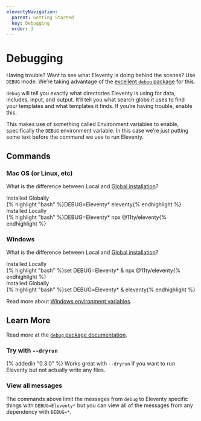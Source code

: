 ```yaml
---
eleventyNavigation:
  parent: Getting Started
  key: Debugging
  order: 3
---
```

# Debugging

Having trouble? Want to see what Eleventy is doing behind the scenes? Use `DEBUG` mode. We’re taking advantage of the [excellent `debug` package](https://www.npmjs.com/package/debug) for this.

`debug` will tell you exactly what directories Eleventy is using for data, includes, input, and output. It’ll tell you what search globs it uses to find your templates and what templates it finds. If you’re having trouble, enable this.

This makes use of something called Environment variables to enable, specifically the `DEBUG` environment variable. In this case we’re just putting some text before the command we use to run Eleventy.

## Commands

### Mac OS (or Linux, etc)

What is the difference between Local and [Global installation](/docs/global-installation/)?

<div class="lo" style="--lo-stackpoint: 30em; --lo-margin-h: 1em; --lo-margin-v: .5em">
	<div class="lo-c">Installed Globally</div>
	<div class="lo-c lo-maxgrow">{% highlight "bash" %}DEBUG=Eleventy* eleventy{% endhighlight %}</div>
</div>

<div class="lo" style="--lo-stackpoint: 30em; --lo-margin-h: 1em; --lo-margin-v: .5em">
	<div class="lo-c">Installed Locally</div>
	<div class="lo-c lo-maxgrow">{% highlight "bash" %}DEBUG=Eleventy* npx @11ty/eleventy{% endhighlight %}</div>
</div>

### Windows

What is the difference between Local and [Global installation](/docs/global-installation/)?

<div class="lo" style="--lo-stackpoint: 30em; --lo-margin-h: 1em; --lo-margin-v: .5em">
	<div class="lo-c">Installed Locally</div>
	<div class="lo-c lo-maxgrow">{% highlight "bash" %}set DEBUG=Eleventy* & npx @11ty/eleventy{% endhighlight %}</div>
</div>

<div class="lo" style="--lo-stackpoint: 30em; --lo-margin-h: 1em; --lo-margin-v: .5em">
	<div class="lo-c">Installed Globally</div>
	<div class="lo-c lo-maxgrow">{% highlight "bash" %}set DEBUG=Eleventy* & eleventy{% endhighlight %}</div>
</div>

Read more about [Windows environment variables](https://www.npmjs.com/package/debug#windows-command-prompt-notes).

## Learn More

Read more at the [`debug` package documentation](https://www.npmjs.com/package/debug).

### Try with `--dryrun`

{% addedin "0.3.0" %} Works great with `--dryrun` if you want to run Eleventy but not actually write any files.

### View all messages

The commands above limit the messages from `debug` to Eleventy specific things with `DEBUG=Eleventy*` but you can view all of the messages from any dependency with `DEBUG=*`.


